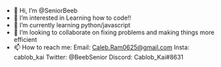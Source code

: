 - 👋 Hi, I’m @SeniorBeeb
- 👀 I’m interested in Learning how to code!!
- 🌱 I’m currently learning python/javascript
- 💞️ I’m looking to collaborate on fixing problems and making things more efficient
- 📫 How to reach me:
Email: Caleb.Ram0625@gmail.com
Insta: cablob_kai
Twitter: @BeebSenior
Discord: Cablob_Kai#8631

<!---
SeniorBeeb/SeniorBeeb is a ✨ special ✨ repository because its `README.md` (this file) appears on your GitHub profile.
You can click the Preview link to take a look at your changes.
--->
